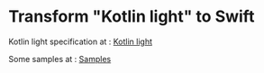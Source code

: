 # Transform "Kotlin light" to Swift

Kotlin light specification at : [Kotlin light](https://github.com/jhelpgg/KotlinLight)

Some samples at : [Samples](https://github.com/jhelpgg/KotlinLightSamples) 